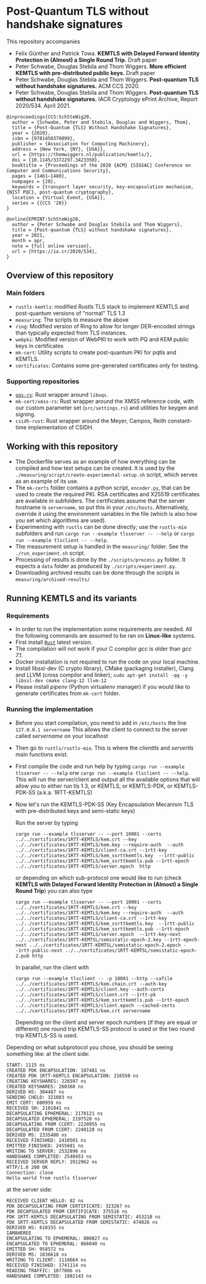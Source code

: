 # Post-Quantum TLS without handshake signatures

This repository accompanies

* Felix Günther and Patrick Towa. **KEMTLS with Delayed Forward Identity Protection in (Almost) a Single Round Trip.** Draft paper
* Peter Schwabe, Douglas Stebila and Thom Wiggers. **More efficient KEMTLS with pre-distributed public keys.** Draft paper
* Peter Schwabe, Douglas Stebila and Thom Wiggers. **Post-quantum TLS without handshake signatures.** ACM CCS 2020.
* Peter Schwabe, Douglas Stebila and Thom Wiggers. **Post-quantum TLS without handshake signatures.** IACR Cryptology ePrint Archive, Report 2020/534. April 2021.

```
@inproceedings{CCS:SchSteWig20,
  author = {Schwabe, Peter and Stebila, Douglas and Wiggers, Thom},
  title = {Post-Quantum {TLS} Without Handshake Signatures},
  year = {2020},
  isbn = {9781450370899},
  publisher = {Association for Computing Machinery},
  address = {New York, {NY}, {USA}},
  url = {https://thomwiggers.nl/publication/kemtls/},
  doi = {10.1145/3372297.3423350},
  booktitle = {Proceedings of the 2020 {ACM} {SIGSAC} Conference on Computer and Communications Security},
  pages = {1461–1480},
  numpages = {20},
  keywords = {transport layer security, key-encapsulation mechanism, {NIST PQC}, post-quantum cryptography},
  location = {Virtual Event, {USA}},
  series = {{CCS '20}}
}

@online{EPRINT:SchSteWig20,
  author = {Peter Schwabe and Douglas Stebila and Thom Wiggers},
  title = {Post-quantum {TLS} without handshake signatures},
  year = 2021,
  month = apr,
  note = {full online version},
  url = {https://ia.cr/2020/534},
}
```

## Overview of this repository

### Main folders

* ``rustls-kemtls``: modified Rustls TLS stack to implement KEMTLS and post-quantum versions of "normal" TLS 1.3
* ``measuring``: The scripts to measure the above
* ``ring``: Modified version of Ring to allow for longer DER-encoded strings than typically expected from TLS instances.
* ``webpki``: Modified version of WebPKI to work with PQ and KEM public keys in certificates
* ``mk-cert``: Utility scripts to create post-quantum PKI for pqtls and KEMTLS.
* ``certificates``: Contains some pre-generated certificates only for testing.

### Supporting repositories

* [``oqs-rs``][]: Rust wrapper around ``liboqs``.
* ``mk-cert/xmss-rs``: Rust wrapper around the XMSS reference code, with our custom parameter set (``src/settings.rs``) and utilities for keygen and signing.
* ``csidh-rust``: Rust wrapper around the Meyer, Campos, Reith constant-time implementation of CSIDH.

[``oqs-rs``]: https://github.com/open-quantum-safe/liboqs-rust.git

## Working with this repository

* The Dockerfile serves as an example of how everything can be compiled and how test setups can be created.
   It is used by the ``./measuring/script/create-experimental-setup.sh`` script, which serves as an example of its use.
* The `mk-certs` folder contains a python script, `encoder.py`, that can be used to create the required PKI.
   RSA certificates and X25519 certificates are available in subfolders.
   The certificates assume that the server hostname is ``servername``, so put this in your `/etc/hosts`.
   Alternatively, override it using the environment variables in the file (which is also how you set which algorithms are used).
* Experimenting with ``rustls`` can be done directly; use the ``rustls-mio`` subfolders
   and run ``cargo run --example tlsserver -- --help`` or ``cargo run --example tlsclient -- --help``.
* The measurement setup is handled in the `measuring/` folder. See the `./run_experiment.sh` script.
* Processing of results is done by the `./scripts/process.py` folder. It expects a `data` folder as produced by `./scripts/experiment.py`.
* Downloading archived results can be done through the scripts in ``measuring/archived-results/``

## Running KEMTLS and its variants

### Requirements
* In order to run the implementation some requirements are needed.
	All the following commands are assumed to be ran on **Linux-like** systems.
* First install [``Rust``](https://www.rust-lang.org/tools/install) latest version.
* The compilation will not work if your C compilor *gcc* is older than *gcc 7.1*.
* Docker installation is not required to run the code on your local machine.
* Install libssl-dev (C crypto library), CMake (packaging installer), Clang and LLVM (cross compilor and linker);
	``sudo apt-get install -qq -y libssl-dev cmake clang-12 llvm-12``
* Please install *pipenv* (Python virtualenv manager) if you would like to generate certificates from `mk-cert` folder.

### Running the implementation

* Before you start compilation, you need to add in `/etc/hosts` the line ``127.0.0.1 servername``
	This allows the client to connect to the server called *servername* on your localhost
* Then go to `rustls/rustls-mio`. This is where the *clienttls* and *servertls* main functions exist.
* First compile the code and run help by typing ``cargo run --example tlsserver -- --help`` orw
	``cargo run --example tlsclient -- --help``. This will run the server/client and output all the available
	options that will allow you to either run tls 1.3, or KEMTLS, or KEMTLS-PDK, or KEMTLS-PDK-SS (a.k.a. 1RTT-KEMTLS)
* Now let's run the KEMTLS-PDK-SS (Key Encapsulation Mecanism TLS with pre-distributed keys and semi-static keys)
	
	Run the server by typing 
	
	``cargo run --example tlsserver -- --port 10001 --certs ../../certificates/1RTT-KEMTLS/kem.crt --key ../../certificates/1RTT-KEMTLS/kem.key --require-auth  --auth ../../certificates/1RTT-KEMTLS/client-ca.crt --1rtt-key ../../certificates/1RTT-KEMTLS/kem_ssrttkemtls.key  --1rtt-public ../../certificates/1RTT-KEMTLS/kem_ssrttkemtls.pub --1rtt-epoch ../../certificates/1RTT-KEMTLS/server.epoch  http``
	
	or depending on which sub-protocol one would like to run (check **KEMTLS with Delayed Forward Identity Protection in (Almost) a Single Round Trip**) you can also type
	
	``cargo run --example tlsserver -- --port 10001 --certs ../../certificates/1RTT-KEMTLS/kem.crt --key ../../certificates/1RTT-KEMTLS/kem.key --require-auth  --auth ../../certificates/1RTT-KEMTLS/client-ca.crt --1rtt-key ../../certificates/1RTT-KEMTLS/kem_ssrttkemtls.key  --1rtt-public ../../certificates/1RTT-KEMTLS/kem_ssrttkemtls.pub --1rtt-epoch ../../certificates/1RTT-KEMTLS/server.epoch  --1rtt-key-next ../../certificates/1RTT-KEMTSL/semistatic-epoch-2.key --1rtt-epoch-next ../../certificates/1RTT-KEMTSL/semistatic-epoch-2.epoch --1rtt-public-next ../../certificates/1RTT-KEMTSL/semistatic-epoch-2.pub http``
	
	In parallel, run the client with
	
	``cargo run --example tlsclient -- -p 10001 --http --cafile ../../certificates/1RTT-KEMTLS/kem.chain.crt --auth-key ../../certificates/1RTT-KEMTLS/client.key --auth-certs ../../certificates/1RTT-KEMTLS/client.crt --1rtt-pk ../../certificates/1RTT-KEMTLS/kem_ssrttkemtls.pub --1rtt-epoch ../../certificates/1RTT-KEMTLS/client.epoch --cached-certs ../../certificates/1RTT-KEMTLS/kem.crt servername``
	
	Depending on the client and server epoch numbers (if they are equal or different) one round trip KEMTLS-SS protocol is used
	or the two round trip KEMTLS-SS is used.
	
Depending on what subprotocol you chose, you should be seeing something like:
at the client side:
```
START: 1115 ns
CREATED PDK ENCAPSULATION: 187481 ns
CREATED PDK 1RTT-KEMTLS ENCAPSULATION: 216550 ns
CREATING KEYSHARES: 226597 ns
CREATED KEYSHARES: 260368 ns
DERIVED HS: 304487 ns
SENDING CHELO: 321083 ns
EMIT CERT: 600959 ns
RECEIVED SH: 2101841 ns
DECAPSULATING EPHEMERAL: 2170121 ns
DECAPSULATED EPHEMERAL: 2197520 ns
DECAPSULATING FROM CCERT: 2220955 ns
DECAPSULATED FROM CCERT: 2248128 ns
DERIVED MS: 2335480 ns
RECEIVED FINISHED: 2410501 ns
EMITTED FINISHED: 2455681 ns
WRITING TO SERVER: 2532896 ns
HANDSHAKE COMPLETED: 2540453 ns
RECEIVED SERVER REPLY: 2912962 ns
HTTP/1.0 200 OK
Connection: close
Hello world from rustls tlsserver
```

at the server side:
```
RECEIVED CLIENT HELLO: 82 ns
PDK DECAPSULATING FROM CERTIFICATE: 323267 ns
PDK DECAPSULATED FROM CERTIFICATE: 375516 ns
PDK 1RTT-KEMTLS DECAPSULATING FROM SEMISTATIC: 453210 ns
PDK 1RTT-KEMTLS DECAPSULATED FROM SEMISTATIC: 474026 ns
DERIVED HS: 610155 ns
IAMAHEREE
ENCAPSULATING TO EPHEMERAL: 800827 ns
ENCAPSULATED TO EPHEMERAL: 866040 ns
EMITTED SH: 958572 ns
DERIVED MS: 1036618 ns
WRITING TO CLIENT: 1118664 ns
RECEIVED FINISHED: 1741114 ns
READING TRAFFIC: 1877086 ns
HANDSHAKE COMPLETED: 1882143 ns
```


